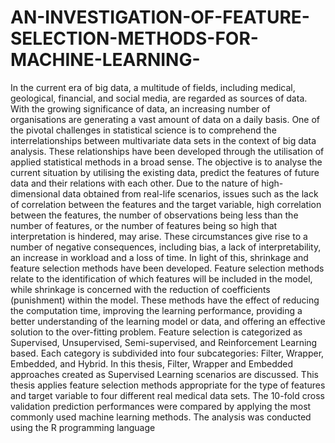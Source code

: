 # AN-INVESTIGATION-OF-FEATURE-SELECTION-METHODS-FOR-MACHINE-LEARNING-


In the current era of big data, a multitude of fields, including medical, geological,
financial, and social media, are regarded as sources of data. With the growing
significance of data, an increasing number of organisations are generating a vast
amount of data on a daily basis. One of the pivotal challenges in statistical science is
to comprehend the interrelationships between multivariate data sets in the context of
big data analysis. These relationships have been developed through the utilisation of
applied statistical methods in a broad sense. The objective is to analyse the current
situation by utilising the existing data, predict the features of future data and their
relations with each other.
Due to the nature of high-dimensional data obtained from real-life scenarios,
issues such as the lack of correlation between the features and the target variable, high
correlation between the features, the number of observations being less than the
number of features, or the number of features being so high that interpretation is
hindered, may arise. These circumstances give rise to a number of negative
consequences, including bias, a lack of interpretability, an increase in workload and a
loss of time. In light of this, shrinkage and feature selection methods have been
developed.
Feature selection methods relate to the identification of which features will be
included in the model, while shrinkage is concerned with the reduction of coefficients
(punishment) within the model. These methods have the effect of reducing the
computation time, improving the learning performance, providing a better
understanding of the learning model or data, and offering an effective solution to the
over-fitting problem.
Feature selection is categorized as Supervised, Unsupervised, Semi-supervised, and
Reinforcement Learning based. Each category is subdivided into four subcategories:
Filter, Wrapper, Embedded, and Hybrid. In this thesis, Filter, Wrapper and Embedded
approaches created as Supervised Learning scenarios are discussed.
This thesis applies feature selection methods appropriate for the type of features
and target variable to four different real medical data sets. The 10-fold cross
validation prediction performances were compared by applying the most commonly
used machine learning methods. The analysis was conducted using the R
programming language
